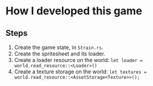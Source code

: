 # How I developed this game

## Steps

1. Create the game state, in `Strain.rs`.
2. Create the spritesheet and its loader.
  1. Create a loader resource on the world: `let loader = world.read_resource::<Loader>()`
  2. Create a texture storage on the world: `let textures = world.read_resource::<AssetStorage<Texture>>();`
